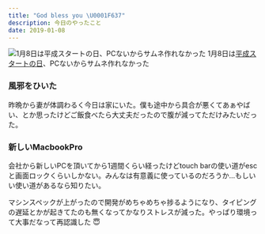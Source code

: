 ```yaml
---
title: "God bless you \U0001F637"
description: 今日のやったこと
date: 2019-01-08
---
```


![1月8日は[平成スタートの日](http://www.nnh.to/01/08.html)、PCないからサムネ作れなかった](https://cdn-images-1.medium.com/max/800/1*EQqfdbo4cI-LAspOeT9zhw.png)
1月8日は[平成スタートの日](http://www.nnh.to/01/08.html)、PCないからサムネ作れなかった

### 風邪をひいた

昨晩から妻が体調わるく今日は家にいた。僕も途中から具合が悪くてあぁやばい、とか思ったけどご飯食べたら大丈夫だったので腹が減ってただけみたいだった。

### 新しいMacbookPro

会社から新しいPCを頂いてから1週間くらい経ったけどtouch barの使い道がescと画面ロックくらいしかない。みんなは有意義に使っているのだろうか…もしいい使い道があるなら知りたい。

マシンスペックが上がったので開発がめちゃめちゃ捗るようになり、タイピングの遅延とかが起きてたのも無くなってかなりストレスが減った。やっぱり環境って大事だなって再認識した 😇
